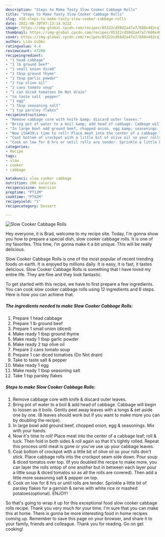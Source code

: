 ```yaml
---
description: "Steps to Make Tasty Slow Cooker Cabbage Rolls"
title: "Steps to Make Tasty Slow Cooker Cabbage Rolls"
slug: 410-steps-to-make-tasty-slow-cooker-cabbage-rolls
date: 2022-06-30T07:13:14.922Z
image: https://img-global.cpcdn.com/recipes/85322cd58d2a47a7/680x482cq70/slow-cooker-cabbage-rolls-recipe-main-photo.jpg
thumbnail: https://img-global.cpcdn.com/recipes/85322cd58d2a47a7/680x482cq70/slow-cooker-cabbage-rolls-recipe-main-photo.jpg
cover: https://img-global.cpcdn.com/recipes/85322cd58d2a47a7/680x482cq70/slow-cooker-cabbage-rolls-recipe-main-photo.jpg
author: Lida Gibbs
ratingvalue: 4.4
reviewcount: 47208
recipeingredient:
- "1 head cabbage"
- "1 lb ground beef"
- "1 small onion diced"
- "1 tbsp ground thyme"
- "1 tbsp garlic powder"
- "2 tsp olive oil"
- "2 cans tomato soup"
- "1 can diced tomatoes Do Not drain"
- "to taste salt  pepper"
- "1 egg"
- "1 tbsp seasoning salt"
- "1 tsp parsley flakes"
recipeinstructions:
- "Remove cabbage core with knife &amp; discard outer leaves."
- "Bring pot of water to a boil &amp; add head of cabbage. Cabbage will begin to loosen as it boils. Gently peel away leaves with a tongs &amp; set aside one by one. (8 leaves should work but if you want to make more you can by doubling the recipe)."
- "In large bowl add ground beef, chopped onion, egg &amp; seasonings. Mix with your hands."
- "Now it&#39;s time to roll! Place meat into the center of a cabbage leaf; roll &amp; tuck. Then fold in both sides &amp; roll again so that it&#39;s tightly rolled. Repeat this process until meat is gone or you&#39;ve use up your cabbage leaves."
- "Coat bottom of crockpot with a little bit of olive oil so your rolls don&#39;t stick. Place cabbage rolls into the crockpot seam side down. Pour soup &amp; diced tomatos over top. (If you doubled the recipe to make more, you can layer the rolls ontop of one another but in between each layer pour a little soup &amp; diced tomatos so as all the rolls are covered). Then add a little more seasoning salt &amp; pepper on top."
- "Cook on low for 8 hrs or until rolls are tender. Sprinkle a little bit of parsley flakes for a garnish &amp; serve with white rice or mashed potatoes(optional). ENJOY!"
categories:
- Recipe
tags:
- slow
- cooker
- cabbage

katakunci: slow cooker cabbage 
nutrition: 108 calories
recipecuisine: American
preptime: "PT12M"
cooktime: "PT42M"
recipeyield: "1"
recipecategory: Dessert

---
```



![Slow Cooker Cabbage Rolls](https://img-global.cpcdn.com/recipes/85322cd58d2a47a7/680x482cq70/slow-cooker-cabbage-rolls-recipe-main-photo.jpg)

Hey everyone, it is Brad, welcome to my recipe site. Today, I'm gonna show you how to prepare a special dish, slow cooker cabbage rolls. It is one of my favorites. This time, I'm gonna make it a bit unique. This will be really delicious.



Slow Cooker Cabbage Rolls is one of the most popular of recent trending foods on earth. It is enjoyed by millions daily. It is easy, it is fast, it tastes delicious. Slow Cooker Cabbage Rolls is something that I have loved my entire life. They are fine and they look fantastic.


To get started with this recipe, we have to first prepare a few ingredients. You can cook slow cooker cabbage rolls using 12 ingredients and 6 steps. Here is how you can achieve that.

<!--inarticleads1-->

##### The ingredients needed to make Slow Cooker Cabbage Rolls:

1. Prepare 1 head cabbage
1. Prepare 1 lb ground beef
1. Prepare 1 small onion (diced)
1. Make ready 1 tbsp ground thyme
1. Make ready 1 tbsp garlic powder
1. Make ready 2 tsp olive oil
1. Prepare 2 cans tomato soup
1. Prepare 1 can diced tomatoes (Do Not drain)
1. Take to taste salt &amp; pepper
1. Make ready 1 egg
1. Make ready 1 tbsp seasoning salt
1. Take 1 tsp parsley flakes




<!--inarticleads2-->

##### Steps to make Slow Cooker Cabbage Rolls:

1. Remove cabbage core with knife &amp; discard outer leaves.
1. Bring pot of water to a boil &amp; add head of cabbage. Cabbage will begin to loosen as it boils. Gently peel away leaves with a tongs &amp; set aside one by one. (8 leaves should work but if you want to make more you can by doubling the recipe).
1. In large bowl add ground beef, chopped onion, egg &amp; seasonings. Mix with your hands.
1. Now it&#39;s time to roll! Place meat into the center of a cabbage leaf; roll &amp; tuck. Then fold in both sides &amp; roll again so that it&#39;s tightly rolled. Repeat this process until meat is gone or you&#39;ve use up your cabbage leaves.
1. Coat bottom of crockpot with a little bit of olive oil so your rolls don&#39;t stick. Place cabbage rolls into the crockpot seam side down. Pour soup &amp; diced tomatos over top. (If you doubled the recipe to make more, you can layer the rolls ontop of one another but in between each layer pour a little soup &amp; diced tomatos so as all the rolls are covered). Then add a little more seasoning salt &amp; pepper on top.
1. Cook on low for 8 hrs or until rolls are tender. Sprinkle a little bit of parsley flakes for a garnish &amp; serve with white rice or mashed potatoes(optional). ENJOY!




So that's going to wrap it up for this exceptional food slow cooker cabbage rolls recipe. Thank you very much for your time. I'm sure that you can make this at home. There is gonna be more interesting food in home recipes coming up. Remember to save this page on your browser, and share it to your family, friends and colleague. Thank you for reading. Go on get cooking!
